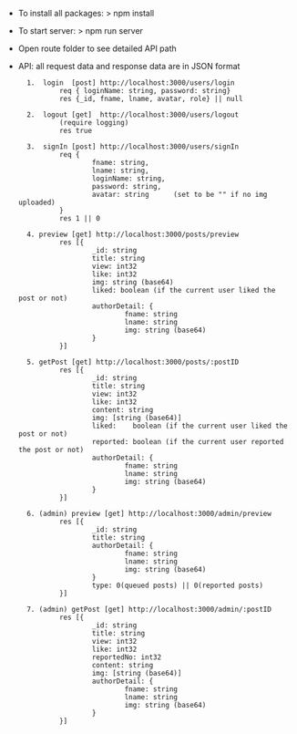 
* To install all packages: > npm install

* To start server:         > npm run server

* Open route folder to see detailed API path

* API: all request data and response data are in JSON format

        1.  login  [post] http://localhost:3000/users/login
                req { loginName: string, password: string}  
                res {_id, fname, lname, avatar, role} || null           

        2.  logout [get]  http://localhost:3000/users/logout  
                (require logging)
                res true

        3.  signIn [post] http://localhost:3000/users/signIn
                req {
                        fname: string,
                        lname: string,
                        loginName: string, 
                        password: string,
                        avatar: string      (set to be "" if no img uploaded)
                }  
                res 1 || 0

        4. preview [get] http://localhost:3000/posts/preview
                res [{
                        _id: string
                        title: string
                        view: int32
                        like: int32
                        img: string (base64)
                        liked: boolean (if the current user liked the post or not)
                        authorDetail: {
                                fname: string
                                lname: string
                                img: string (base64)
                        }
                }]

        5. getPost [get] http://localhost:3000/posts/:postID
                res [{
                        _id: string
                        title: string
                        view: int32
                        like: int32
                        content: string
                        img: [string (base64)]
                        liked:    boolean (if the current user liked the post or not)
                        reported: boolean (if the current user reported the post or not)
                        authorDetail: {
                                fname: string
                                lname: string
                                img: string (base64)
                        }
                }]
        
        6. (admin) preview [get] http://localhost:3000/admin/preview
                res [{
                        _id: string
                        title: string
                        authorDetail: {
                                fname: string
                                lname: string
                                img: string (base64)
                        }
                        type: 0(queued posts) || 0(reported posts)
                }]

        7. (admin) getPost [get] http://localhost:3000/admin/:postID
                res [{
                        _id: string
                        title: string
                        view: int32
                        like: int32
                        reportedNo: int32
                        content: string
                        img: [string (base64)]
                        authorDetail: {
                                fname: string
                                lname: string
                                img: string (base64)
                        }
                }]
